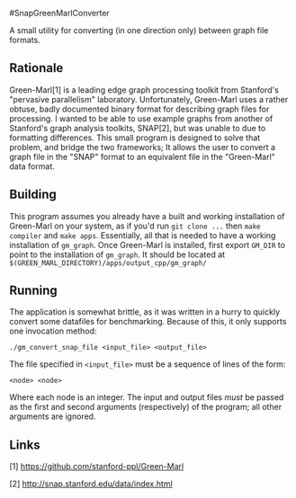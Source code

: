 #SnapGreenMarlConverter

A small utility for converting (in one direction only) between graph file formats. 

## Rationale

Green-Marl[1] is a leading edge graph processing toolkit from Stanford's "pervasive parallelism" laboratory. Unfortunately, Green-Marl uses a rather obtuse, badly documented binary format for describing graph files for processing. I wanted to be able to use example graphs from another of Stanford's graph analysis toolkits, SNAP[2], but was unable to due to formatting differences. This small program is designed to solve that problem, and bridge the two frameworks; It allows the user to convert a graph file in the "SNAP" format to an equivalent file in the "Green-Marl" data format. 

## Building

This program assumes you already have a built and working installation of Green-Marl on your system, as if you'd run `git clone ...` then `make compiler` and `make apps`. Essentially, all that is needed to have a working installation of `gm_graph`. Once Green-Marl is installed, first export `GM_DIR` to point to the installation of `gm_graph`. It should be located at `$(GREEN_MARL_DIRECTORY)/apps/output_cpp/gm_graph/`

## Running

The application is somewhat brittle, as it was written in a hurry to quickly convert some datafiles for benchmarking. Because of this, it only supports one invocation method:

    ./gm_convert_snap_file <input_file> <output_file>

The file specified in `<input_file>` must be a sequence of lines of the form:

    <node> <node>

Where each node is an integer. The input and output files *must* be passed as the first and second arguments (respectively) of the program; all other arguments are ignored.

## Links

[1] https://github.com/stanford-ppl/Green-Marl

[2] http://snap.stanford.edu/data/index.html